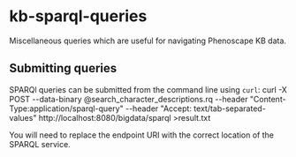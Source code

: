 # kb-sparql-queries

Miscellaneous queries which are useful for navigating Phenoscape KB data.

## Submitting queries

SPARQl queries can be submitted from the command line using `curl`:
    curl -X POST --data-binary @search_character_descriptions.rq --header "Content-Type:application/sparql-query" --header "Accept: text/tab-separated-values" http://localhost:8080/bigdata/sparql >result.txt
  
You will need to replace the endpoint URI with the correct location of the SPARQL service.
